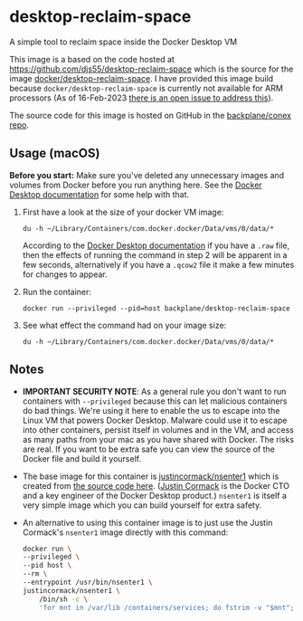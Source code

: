# desktop-reclaim-space

A simple tool to reclaim space inside the Docker Desktop VM

This image is a based on the code hosted at <https://github.com/djs55/desktop-reclaim-space> which is the source for the image [docker/desktop-reclaim-space](https://hub.docker.com/r/docker/desktop-reclaim-space/tags). I have provided this image build because `docker/desktop-reclaim-space` is currently not available for ARM processors (As of 16-Feb-2023 [there is an open issue to address this](https://github.com/djs55/desktop-reclaim-space/issues/2)).

The source code for this image is hosted on GitHub in the [backplane/conex repo](https://github.com/backplane/conex/tree/main/desktop-reclaim-space).

## Usage (macOS)

**Before you start:** Make sure you've deleted any unnecessary images and volumes from Docker before you run anything here. See the [Docker Desktop documentation](https://docs.docker.com/desktop/faqs/macfaqs/#what-if-the-file-is-too-big) for some help with that.

1. First have a look at the size of your docker VM image:

    ```shell=/bin/sh
    du -h ~/Library/Containers/com.docker.docker/Data/vms/0/data/*
    ```

    According to the [Docker Desktop documentation](https://docs.docker.com/desktop/faqs/macfaqs/#what-if-the-file-is-too-big) if you have a `.raw` file, then the effects of running the command in step 2 will be apparent in a few seconds, alternatively if you have a `.qcow2` file it make a few minutes for changes to appear.

2. Run the container:

    ```shell=/bin/sh
    docker run --privileged --pid=host backplane/desktop-reclaim-space
    ```

3. See what effect the command had on your image size:

    ```shell=/bin/sh
    du -h ~/Library/Containers/com.docker.docker/Data/vms/0/data/*
    ```

## Notes

* **IMPORTANT SECURITY NOTE**: As a general rule you don't want to run containers with `--privileged` because this can let malicious containers do bad things. We're using it here to enable the us to escape into the Linux VM that powers Docker Desktop. Malware could use it to escape into other containers, persist itself in volumes and in the VM, and access as many paths from your mac as you have shared with Docker. The risks are real. If you want to be extra safe you can view the source of the Docker file and build it yourself.
* The base image for this container is [justincormack/nsenter1](https://hub.docker.com/r/justincormack/nsenter1) which is created from [the source code here](https://github.com/justincormack/nsenter1). ([Justin Cormack](https://www.docker.com/author/justin-cormack/) is the Docker CTO and a key engineer of the Docker Desktop product.) `nsenter1` is itself a very simple image which you can build yourself for extra safety.
* An alternative to using this container image is to just use the Justin Cormack's `nsenter1` image directly with this command:

    ```sh
    docker run \
    --privileged \
    --pid host \
    --rm \
    --entrypoint /usr/bin/nsenter1 \
    justincormack/nsenter1 \
        /bin/sh -c \
        'for mnt in /var/lib /containers/services; do fstrim -v "$mnt"; done'
    ```